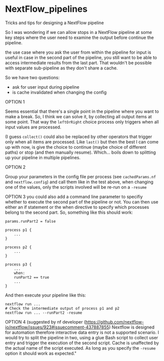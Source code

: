 # NextFlow_pipelines
Tricks and tips for designing a NextFlow pipeline

So I was wondering if we can allow stops in a NextFlow pipeline at some key steps where the user need to examine the output before continue the pipeline. 

the use case where you ask the user from within the pipeline for input is useful in case in the second part of the pipeline, you still want to be able to access intermediate results from the last part.
That wouldn't be possible with separate sub-pipeline as they don't share a cache.

So we have two questions:
- ask for user input during pipeline
- is cache invalidated when changing the config

OPTION 1

Seems essential that there's a single point in the pipeline where you want to make a break.
So, I think we can solve it, by collecting all output items at some point. That way the `leftOrRight` choice process only triggers when all input values are processed.

(I guess `collect()` could also be replaced by other operators that trigger only when all items are processed. Like `last()`
but then the best I can come up with now, is give the choice to continue (maybe choice of different paths) or stop (and then manually resume). Which... boils down to splitting up your pipeline in multiple pipelines.

OPTION 2

Group your parameters in the config file per process (see ```cachedParams.nf``` and ```nextflow.config```) and call them like in the test above, when changing one of the values, only the scripts involved will be re-run on a `-resume`

OPTION 3
you could also add a command line parameter to specifiy whether to execute the second part of the pipeline or not. You can then use either an if statement or the when directive to specify which processes belong to the second part.
So, something like this should work:
```
params.runPart2 = false

process p1 {
    ...
}

process p2 {
    ...
}

process p3 {
    ...
    when:
    runPart2 == true
    ...
}
```
And then execute your pipeline like this: 
```
nextflow run ...
# Check the intermediate output of process p1 and p2
nextflow run ... --runPart2 -resume
```
OPTION 4 (suggested by nf developer (https://github.com/nextflow-io/nextflow/issues/923#issuecomment-437887855)
Nextflow is designed for automation therefore interactive data entry is not a supported scenario. I would try to split the pipeline in two, using a glue Bash script to collect user entry and trigger the execution of the second script. Cache is unaffected by the actual name of the script executed. As long as you specify the `-resume` option it should work as expected."
